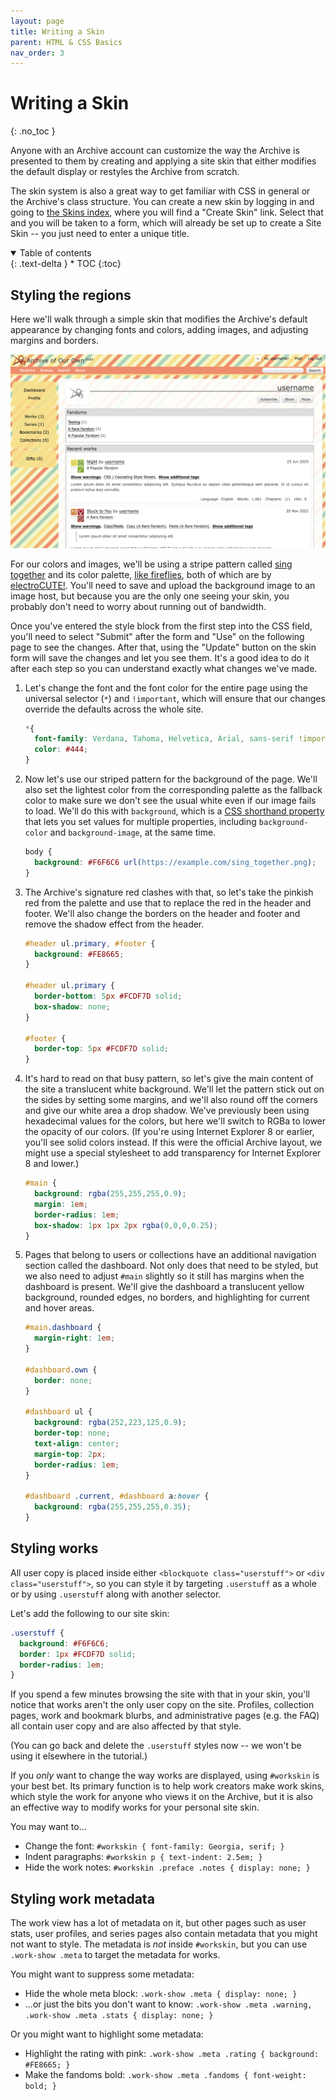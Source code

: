 ```yaml
---
layout: page
title: Writing a Skin
parent: HTML & CSS Basics
nav_order: 3
---
```

# Writing a Skin
{: .no_toc }

Anyone with an Archive account can customize the way the Archive is presented to them by creating and applying a site skin that either modifies the default display or restyles the Archive from scratch. 

The skin system is also a great way to get familiar with CSS in general or the Archive's class structure. You can create a new skin by logging in and going to [the Skins index](https://archiveofourown.org/skins), where you will find a "Create Skin" link. Select that and you will be taken to a form, which will already be set up to create a Site Skin -- you just need to enter a unique title.

<details open markdown="block">
  <summary>
    Table of contents
  </summary>
  {: .text-delta }
* TOC
{:toc}
</details>

## Styling the regions

Here we'll walk through a simple skin that modifies the Archive's default appearance by changing fonts and colors, adding images, and adjusting margins and borders.

![A user dashboard with our skin: a bright diagonal striped background, translucent white main content, and translucent yellow dashboard sections](/images/writing_a_skin_preview.png)

For our colors and images, we'll be using a stripe pattern called [sing together](https://www.colourlovers.com/pattern/850926/sing_together) and its color palette, [like fireflies](https://www.colourlovers.com/palette/1172215/like_fireflies), both of which are by [electroCUTE!](https://www.colourlovers.com/lover/electroCUTE%21). You'll need to save and upload the background image to an image host, but because you are the only one seeing your skin, you probably don't need to worry about running out of bandwidth.

Once you've entered the style block from the first step into the CSS field, you'll need to select "Submit" after the form and "Use" on the following page to see the changes. After that, using the "Update" button on the skin form will save the changes and let you see them. It's a good idea to do it after each step so you can understand exactly what changes we've made.

1.  Let's change the font and the font color for the entire page using the universal selector (`*`) and `!important`, which will ensure that our changes override the defaults across the whole site.

    ```css
    *{
      font-family: Verdana, Tahoma, Helvetica, Arial, sans-serif !important;
      color: #444;
    }
    ```

2.  Now let's use our striped pattern for the background of the page. We'll also set the lightest color from the corresponding palette as the fallback color to make sure we don't see the usual white even if our image fails to load. We'll do this with `background`, which is a [CSS shorthand property](css#shorthand-properties) that lets you set values for multiple properties, including `background-color` and `background-image`, at the same time.

    ```css
    body {
      background: #F6F6C6 url(https://example.com/sing_together.png);
    }
    ```

3.  The Archive's signature red clashes with that, so let's take the pinkish red from the palette and use that to replace the red in the header and footer. We'll also change the borders on the header and footer and remove the shadow effect from the header.

    ```css
    #header ul.primary, #footer {
      background: #FE8665;
    }
    
    #header ul.primary {
      border-bottom: 5px #FCDF7D solid;
      box-shadow: none;
    }
    
    #footer {
      border-top: 5px #FCDF7D solid;
    }
    ```

4.  It's hard to read on that busy pattern, so let's give the main content of the site a translucent white background. We'll let the pattern stick out on the sides by setting some margins, and we'll also round off the corners and give our white area a drop shadow. We've previously been using hexadecimal values for the colors, but here we'll switch to RGBa to lower the opacity of our colors. (If you're using Internet Explorer 8 or earlier, you'll see solid colors instead. If this were the official Archive layout, we might use a special stylesheet to add transparency for Internet Explorer 8 and lower.)

    ```css
    #main {
      background: rgba(255,255,255,0.9);
      margin: 1em;
      border-radius: 1em;
      box-shadow: 1px 1px 2px rgba(0,0,0,0.25);
    }
    ```

5.  Pages that belong to users or collections have an additional navigation section called the dashboard. Not only does that need to be styled, but we also need to adjust `#main` slightly so it still has margins when the dashboard is present. We'll give the dashboard a translucent yellow background, rounded edges, no borders, and highlighting for current and hover areas.

    ```css
    #main.dashboard {
      margin-right: 1em;
    }
    
    #dashboard.own {
      border: none;
    }
    
    #dashboard ul {
      background: rgba(252,223,125,0.9);
      border-top: none;
      text-align: center;
      margin-top: 2px;
      border-radius: 1em;
    }

    #dashboard .current, #dashboard a:hover {
      background: rgba(255,255,255,0.35);
    }
    ```

## Styling works

All user copy is placed inside either `<blockquote class="userstuff">` or `<div class="userstuff">`, so you can style it by targeting `.userstuff` as a whole or by using `.userstuff` along with another selector. 

Let's add the following to our site skin:

```css
.userstuff { 
  background: #F6F6C6; 
  border: 1px #FCDF7D solid; 
  border-radius: 1em;
}
``` 

If you spend a few minutes browsing the site with that in your skin, you'll notice that works aren't the only user copy on the site. Profiles, collection pages, work and bookmark blurbs, and administrative pages (e.g. the FAQ) all contain user copy and are also affected by that style.

(You can go back and delete the `.userstuff` styles now -- we won't be using it elsewhere in the tutorial.)

If you *only* want to change the way works are displayed, using `#workskin` is your best bet. Its primary function is to help work creators make work skins, which style the work for anyone who views it on the Archive, but it is also an effective way to modify works for your personal site skin. 

You may want to...

* Change the font: `#workskin { font-family: Georgia, serif; }`
* Indent paragraphs: `#workskin p { text-indent: 2.5em; }`
* Hide the work notes: `#workskin .preface .notes { display: none; }`

## Styling work metadata

The work view has a lot of metadata on it, but other pages such as user stats, user profiles, and series pages also contain metadata that you might not want to style. The metadata is *not* inside `#workskin`, but you can use `.work-show .meta` to target the metadata for works.

You might want to suppress some metadata: 

* Hide the whole meta block: `.work-show .meta { display: none; }`
* ...or just the bits you don't want to know: `.work-show .meta .warning, .work-show .meta .stats { display: none; }`

Or you might want to highlight some metadata:

* Highlight the rating with pink: `.work-show .meta .rating { background: #FE8665; }`
* Make the fandoms bold: `.work-show .meta .fandoms { font-weight: bold; }`
